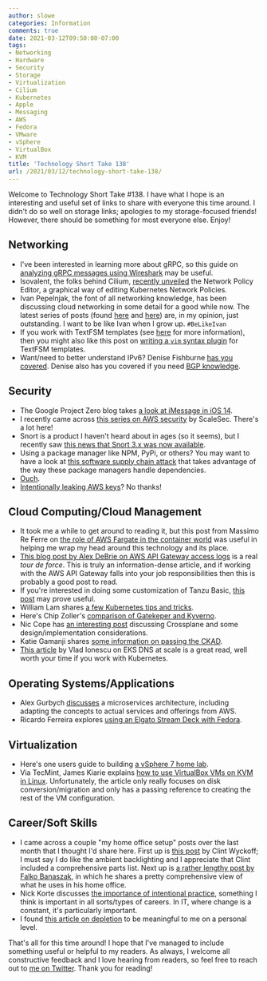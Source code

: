 ```yaml
---
author: slowe
categories: Information
comments: true
date: 2021-03-12T09:50:00-07:00
tags:
- Networking
- Hardware
- Security
- Storage
- Virtualization
- Cilium
- Kubernetes
- Apple
- Messaging
- AWS
- Fedora
- VMware
- vSphere
- VirtualBox
- KVM
title: 'Technology Short Take 138'
url: /2021/03/12/technology-short-take-138/
---
```


Welcome to Technology Short Take #138. I have what I hope is an interesting and useful set of links to share with everyone this time around. I didn't do so well on storage links; apologies to my storage-focused friends! However, there should be something for most everyone else. Enjoy!<!--more-->

## Networking

* I've been interested in learning more about gRPC, so this guide on [analyzing gRPC messages using Wireshark][link-8] may be useful.
* Isovalent, the folks behind Cilium, [recently unveiled][link-12] the Network Policy Editor, a graphical way of editing Kubernetes Network Policies.
* Ivan Pepelnjak, the font of all networking knowledge, has been discussing cloud networking in some detail for a good while now. The latest series of posts (found [here][link-18] and [here][link-19]) are, in my opinion, just outstanding. I want to be like Ivan when I grow up. `#BeLikeIvan`
* If you work with TextFSM templates (see [here][link-21] for more information), then you might also like this post on [writing a `vim` syntax plugin][link-20] for TextFSM templates.
* Want/need to better understand IPv6? Denise Fishburne [has you covered][link-23]. Denise also has you covered if you need [BGP knowledge][link-30].

## Security

* The Google Project Zero blog takes [a look at iMessage in iOS 14][link-1].
* I recently came across [this series on AWS security][link-3] by ScaleSec. There's a lot here!
* Snort is a product I haven't heard about in ages (so it seems), but I recently saw [this news that Snort 3.x was now available][link-4].
* Using a package manager like NPM, PyPi, or others? You may want to have a look at [this software supply chain attack][link-11] that takes advantage of the way these package managers handle dependencies.
* [Ouch][link-22].
* [Intentionally leaking AWS keys][link-26]? No thanks!

## Cloud Computing/Cloud Management

* It took me a while to get around to reading it, but this post from Massimo Re Ferre on [the role of AWS Fargate in the container world][link-2] was useful in helping me wrap my head around this technology and its place.
* [This blog post by Alex DeBrie on AWS API Gateway access logs][link-5] is a real _tour de force_. This is truly an information-dense article, and if working with the AWS API Gateway falls into your job responsibilities then this is probably a good post to read.
* If you're interested in doing some customization of Tanzu Basic, [this post][link-7] may prove useful.
* William Lam shares [a few Kubernetes tips and tricks][link-13].
* Here's Chip Zoller's [comparison of Gatekeper and Kyverno][link-14].
* Nic Cope has [an interesting post][link-15] discussing Crossplane and some design/implementation considerations.
* Katie Gamanji shares [some information on passing the CKAD][link-17].
* [This article][link-25] by Vlad Ionescu on EKS DNS at scale is a great read, well worth your time if you work with Kubernetes.

## Operating Systems/Applications

* Alex Gurbych [discusses][link-16] a microservices architecture, including adapting the concepts to actual services and offerings from AWS.
* Ricardo Ferreira explores [using an Elgato Stream Deck with Fedora][link-28].

## Virtualization

* Here's one users guide to building [a vSphere 7 home lab][link-6].
* Via TecMint, James Kiarie explains [how to use VirtualBox VMs on KVM in Linux][link-27]. Unfortunately, the article only really focuses on disk conversion/migration and only has a passing reference to creating the rest of the VM configuration.

## Career/Soft Skills

* I came across a couple "my home office setup" posts over the last month that I thought I'd share here. First up is [this post][link-9] by Clint Wyckoff; I must say I do like the ambient backlighting and I appreciate that Clint included a comprehensive parts list. Next up is [a rather lengthy post by Falko Banaszak][link-10], in which he shares a pretty comprehensive view of what he uses in his home office.
* Nick Korte discusses [the importance of intentional practice][link-24], something I think is important in all sorts/types of careers. In IT, where change is a constant, it's particularly important.
* I found [this article on depletion][link-29] to be meaningful to me on a personal level.

That's all for this time around! I hope that I've managed to include something useful or helpful to my readers. As always, I welcome all constructive feedback and I love hearing from readers, so feel free to reach out to [me on Twitter][link-99]. Thank you for reading!

[link-1]: https://googleprojectzero.blogspot.com/2021/01/a-look-at-imessage-in-ios-14.html
[link-2]: https://aws.amazon.com/blogs/containers/the-role-of-aws-fargate-in-the-container-world/
[link-3]: https://scalesec.com/aws-series/
[link-4]: https://9to5linux.com/snort-3-open-source-intrusion-prevention-system-released-with-major-new-features
[link-5]: https://www.alexdebrie.com/posts/api-gateway-access-logs/
[link-6]: https://vkasaert.wordpress.com/2021/02/07/my-vsphere-7-homelab/
[link-7]: https://vdan.niceneasy.ch/vmware-tanzu-basic-customizing/
[link-8]: https://grpc.io/blog/wireshark/
[link-9]: https://cdubhub.us/2020/07/12/my-home-office-setup/
[link-10]: https://www.virtualhome.blog/2021/01/08/my-home-office-upgrade-and-setup/
[link-11]: https://www.bleepingcomputer.com/news/security/researcher-hacks-over-35-tech-firms-in-novel-supply-chain-attack/
[link-12]: https://cilium.io/blog/2021/02/10/network-policy-editor
[link-13]: https://www.virtuallyghetto.com/2021/02/useful-kubernetes-tricks-tools.html
[link-14]: https://neonmirrors.net/post/2021-02/kubernetes-policy-comparison-opa-gatekeeper-vs-kyverno/
[link-15]: https://blog.crossplane.io/crossplane-vs-cloud-infrastructure-addons/
[link-16]: https://levelup.gitconnected.com/microservices-architecture-74c26df8688
[link-17]: https://kgamanji.medium.com/how-i-passed-my-ckad-with-97-6b54dcffa72f
[link-18]: https://blog.ipspace.net/2021/02/public-cloud-regions-availability-zones.html
[link-19]: https://blog.ipspace.net/2021/02/vpc-subnets-aws-azure-gcp.html
[link-20]: https://www.oasys.net/posts/writing-a-vim-syntax-plugin/
[link-21]: https://github.com/google/textfsm
[link-22]: https://github.com/brandongalbraith/endgame
[link-23]: https://www.networkingwithfish.com/understanding-ipv6-7-part-series/
[link-24]: https://blog.thenetworknerd.com/2021/02/20/when-practice-doesnt-make-perfect/
[link-25]: https://www.vladionescu.me/posts/eks-dns/
[link-26]: https://brokenco.de//2021/01/15/leaking-aws-keys.html
[link-27]: https://www.tecmint.com/migrate-virtualbox-vms-into-kvm-vms/
[link-28]: https://riferrei.com/2021/02/07/using-stream-deck-with-fedora/
[link-29]: https://sonjablignaut.medium.com/on-depletion-5be42595611d
[link-30]: https://www.networkingwithfish.com/bgp-show-and-tell-beginners/
[link-99]: https://twitter.com/scott_lowe

